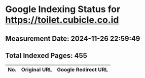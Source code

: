 # Google Indexing Status for https://toilet.cubicle.co.id

## Measurement Date: 2024-11-26 22:59:49

## Total Indexed Pages: 455

| No. | Original URL | Google Redirect URL |
|-----|--------------|---------------------|
